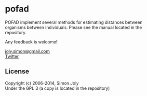 pofad
=====

POFAD implement several methods for estimating distances between organisms between individuals. Please see the manual located in the repository.

Any feedback is welcome!

joly.simon@gmail.com<br/>
[Twitter](http://twitter.com/simjoly)

License
-------

Copyright (c) 2006-2014, Simon Joly<br/>
Under the GPL 3 (a copy is located in the repository)